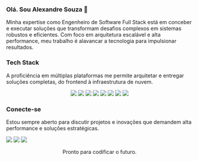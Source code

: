 ### Olá. Sou Alexandre Souza 👋

Minha expertise como Engenheiro de Software Full Stack está em conceber e executar soluções que transformam desafios complexos em sistemas robustos e eficientes. Com foco em arquitetura escalável e alta performance, meu trabalho é alavancar a tecnologia para impulsionar resultados.

### Tech Stack
A proficiência em múltiplas plataformas me permite arquitetar e entregar soluções completas, do frontend à infraestrutura de nuvem.

<p align="center">
  <img loading="lazy" src="https://img.shields.io/badge/Node.js-43853D?style=for-the-badge&logo=node.js&logoColor=white"/>
  <img loading="lazy" src="https://img.shields.io/badge/React-20232A?style=for-the-badge&logo=react&logoColor=61DAFB"/>
  <img loading="lazy" src="https://img.shields.io/badge/Next.js-000000?style=for-the-badge&logo=next.js&logoColor=white"/>
  <img loading="lazy" src="https://img.shields.io/badge/PHP-777BB4?style=for-the-badge&logo=php&logoColor=white"/>
  <img loading="lazy" src="https://img.shields.io/badge/PostgreSQL-316192?style=for-the-badge&logo=postgresql&logoColor=white"/>
  <img loading="lazy" src="https://img.shields.io/badge/MySQL-005C84?style=for-the-badge&logo=mysql&logoColor=white"/>
  <img loading="lazy" src="https://img.shields.io/badge/DynamoDB-4053D6?style=for-the-badge&logo=amazon-dynamodb&logoColor=white"/>
  <img loading="lazy" src="https://img.shields.io/badge/AWS-232F3E?style=for-the-badge&logo=amazon-aws&logoColor=white"/>
</p>

### Conecte-se

Estou sempre aberto para discutir projetos e inovações que demandem alta performance e soluções estratégicas.

<div>
<a href="https://www.instagram.com/alexandre.ts/" target="_blank"><img loading="lazy" src="https://img.shields.io/badge/-Instagram-%23E4405F?style=for-the-badge&logo=instagram&logoColor=white" target="_blank"></a>
<a href="mailto:alexandreifto2@gmail.com"><img loading="lazy" src="https://img.shields.io/badge/Gmail-D14836?style=for-the-badge&logo=gmail&logoColor=white" target="_blank"></a>
<a href="https://www.linkedin.com/in/soualexandre/" target="_blank"><img loading="lazy" src="https://img.shields.io/badge/-LinkedIn-%230077B5?style=for-the-badge&logo=linkedin&logoColor=white" target="_blank"></a>
</div>

<p align="center">
Pronto para codificar o futuro.
</p>
